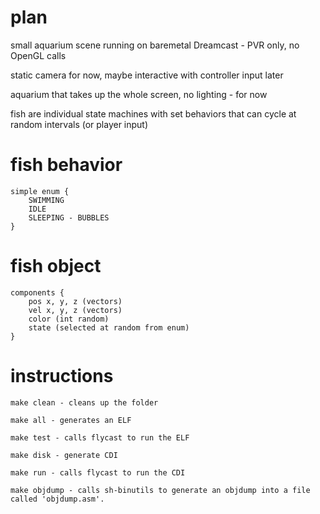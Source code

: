 # plan

small aquarium scene running on baremetal Dreamcast - PVR only, no OpenGL calls

static camera for now, maybe interactive with controller input later

aquarium that takes up the whole screen, no lighting - for now

fish are individual state machines with set behaviors that can cycle at random intervals (or player input)

# fish behavior

```
simple enum {
	SWIMMING
	IDLE
	SLEEPING - BUBBLES
}
```

# fish object

```
components {
	pos x, y, z (vectors)
	vel x, y, z (vectors)
	color (int random)
	state (selected at random from enum)
}
```

# instructions

```
make clean - cleans up the folder

make all - generates an ELF

make test - calls flycast to run the ELF

make disk - generate CDI

make run - calls flycast to run the CDI

make objdump - calls sh-binutils to generate an objdump into a file called 'objdump.asm'. 
```
